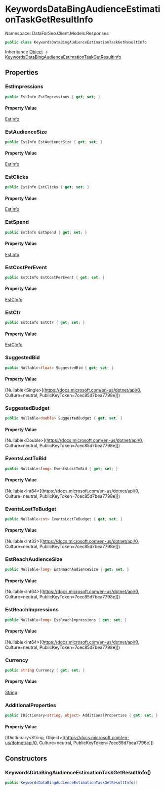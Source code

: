 # KeywordsDataBingAudienceEstimationTaskGetResultInfo

Namespace: DataForSeo.Client.Models.Responses

```csharp
public class KeywordsDataBingAudienceEstimationTaskGetResultInfo
```

Inheritance [Object](https://docs.microsoft.com/en-us/dotnet/api/Object) → [KeywordsDataBingAudienceEstimationTaskGetResultInfo](./KeywordsDataBingAudienceEstimationTaskGetResultInfo.md)

## Properties

### **EstImpressions**

```csharp
public EstInfo EstImpressions { get; set; }
```

#### Property Value

[EstInfo](./EstInfo.md)<br>

### **EstAudienceSize**

```csharp
public EstInfo EstAudienceSize { get; set; }
```

#### Property Value

[EstInfo](./EstInfo.md)<br>

### **EstClicks**

```csharp
public EstInfo EstClicks { get; set; }
```

#### Property Value

[EstInfo](./EstInfo.md)<br>

### **EstSpend**

```csharp
public EstInfo EstSpend { get; set; }
```

#### Property Value

[EstInfo](./EstInfo.md)<br>

### **EstCostPerEvent**

```csharp
public EstCInfo EstCostPerEvent { get; set; }
```

#### Property Value

[EstCInfo](./EstCInfo.md)<br>

### **EstCtr**

```csharp
public EstCInfo EstCtr { get; set; }
```

#### Property Value

[EstCInfo](./EstCInfo.md)<br>

### **SuggestedBid**

```csharp
public Nullable<float> SuggestedBid { get; set; }
```

#### Property Value

[Nullable&lt;Single&gt;](https://docs.microsoft.com/en-us/dotnet/api/0, Culture=neutral, PublicKeyToken=7cec85d7bea7798e]])<br>

### **SuggestedBudget**

```csharp
public Nullable<double> SuggestedBudget { get; set; }
```

#### Property Value

[Nullable&lt;Double&gt;](https://docs.microsoft.com/en-us/dotnet/api/0, Culture=neutral, PublicKeyToken=7cec85d7bea7798e]])<br>

### **EventsLostToBid**

```csharp
public Nullable<long> EventsLostToBid { get; set; }
```

#### Property Value

[Nullable&lt;Int64&gt;](https://docs.microsoft.com/en-us/dotnet/api/0, Culture=neutral, PublicKeyToken=7cec85d7bea7798e]])<br>

### **EventsLostToBudget**

```csharp
public Nullable<int> EventsLostToBudget { get; set; }
```

#### Property Value

[Nullable&lt;Int32&gt;](https://docs.microsoft.com/en-us/dotnet/api/0, Culture=neutral, PublicKeyToken=7cec85d7bea7798e]])<br>

### **EstReachAudienceSize**

```csharp
public Nullable<long> EstReachAudienceSize { get; set; }
```

#### Property Value

[Nullable&lt;Int64&gt;](https://docs.microsoft.com/en-us/dotnet/api/0, Culture=neutral, PublicKeyToken=7cec85d7bea7798e]])<br>

### **EstReachImpressions**

```csharp
public Nullable<long> EstReachImpressions { get; set; }
```

#### Property Value

[Nullable&lt;Int64&gt;](https://docs.microsoft.com/en-us/dotnet/api/0, Culture=neutral, PublicKeyToken=7cec85d7bea7798e]])<br>

### **Currency**

```csharp
public string Currency { get; set; }
```

#### Property Value

[String](https://docs.microsoft.com/en-us/dotnet/api/String)<br>

### **AdditionalProperties**

```csharp
public IDictionary<string, object> AdditionalProperties { get; set; }
```

#### Property Value

[IDictionary&lt;String, Object&gt;](https://docs.microsoft.com/en-us/dotnet/api/0, Culture=neutral, PublicKeyToken=7cec85d7bea7798e]])<br>

## Constructors

### **KeywordsDataBingAudienceEstimationTaskGetResultInfo()**

```csharp
public KeywordsDataBingAudienceEstimationTaskGetResultInfo()
```
